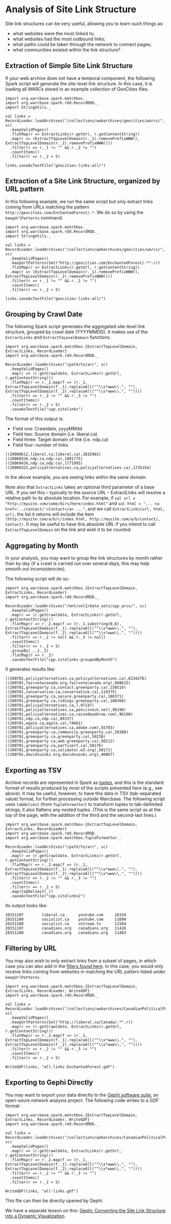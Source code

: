 # Analysis of Site Link Structure

Site link structures can be very useful, allowing you to learn such things as:

- what websites were the most linked to;  
- what websites had the most outbound links;  
- what paths could be taken through the network to connect pages;  
- what communities existed within the link structure?  

## Extraction of Simple Site Link Structure

If your web archive does not have a temporal component, the following Spark script will generate the site-level link structure. In this case, it is loading all WARCs stored in an example collection of GeoCities files.

```
import org.warcbase.spark.matchbox._
import org.warcbase.spark.rdd.RecordRDD._
import StringUtils._

val links = RecordLoader.loadArchives("/collections/webarchives/geocities/warcs/", sc)
  .keepValidPages()
  .flatMap(r => ExtractLinks(r.getUrl, r.getContentString))
  .map(r => (ExtractTopLevelDomain(r._1).removePrefixWWW(), ExtractTopLevelDomain(r._2).removePrefixWWW()))
  .filter(r => r._1 != "" && r._2 != "")
  .countItems()
  .filter(r => r._2 > 5)

links.saveAsTextFile("geocities-links-all/")
```

## Extraction of a Site Link Structure, organized by URL pattern

In this following example, we run the same script but only extract links coming from URLs matching the pattern `http://geocities.com/EnchantedForest/.*`. We do so by using the `keepUrlPatterns` command.

```
import org.warcbase.spark.matchbox._
import org.warcbase.spark.rdd.RecordRDD._
import StringUtils._

val links = RecordLoader.loadArchives("/collections/webarchives/geocities/warcs/", sc)
  .keepValidPages()
  .keepUrlPatterns(Set("http://geocities.com/EnchantedForest/.*".r))
  .flatMap(r => ExtractLinks(r.getUrl, r.getContentString))
  .map(r => (ExtractTopLevelDomain(r._1).removePrefixWWW(), ExtractTopLevelDomain(r._2).removePrefixWWW()))
  .filter(r => r._1 != "" && r._2 != "")
  .countItems()
  .filter(r => r._2 > 5)

links.saveAsTextFile("geocities-links-all/")
```

## Grouping by Crawl Date

The following Spark script generates the aggregated site-level link structure, grouped by crawl date (YYYYMMDD). It
makes use of the `ExtractLinks` and `ExtractToLevelDomain` functions.

```
import org.warcbase.spark.matchbox.{ExtractTopLevelDomain, ExtractLinks, RecordLoader}
import org.warcbase.spark.rdd.RecordRDD._

RecordLoader.loadArchives("/path/to/arc", sc)
  .keepValidPages()
  .map(r => (r.getCrawldate, ExtractLinks(r.getUrl, r.getContentString)))
  .flatMap(r => r._2.map(f => (r._1, ExtractTopLevelDomain(f._1).replaceAll("^\\s*www\\.", ""), ExtractTopLevelDomain(f._2).replaceAll("^\\s*www\\.", ""))))
  .filter(r => r._2 != "" && r._3 != "")
  .countItems()
  .filter(r => r._2 > 5)
  .saveAsTextFile("cpp.sitelinks")
```

The format of this output is:
- Field one: Crawldate, yyyyMMdd
- Field two: Source domain (i.e. liberal.ca)
- Field three: Target domain of link (i.e. ndp.ca)
- Field four: number of links.

```
((20080612,liberal.ca,liberal.ca),1832983)
((20060326,ndp.ca,ndp.ca),1801775)
((20060426,ndp.ca,ndp.ca),1771993)
((20060325,policyalternatives.ca,policyalternatives.ca),1735154)
```

In the above example, you are seeing links within the same domain.

Note also that `ExtractLinks` takes an optional third parameter of a base URL. If you set this – typically to the source URL –
ExtractLinks will resolve a relative path to its absolute location. For example, if
`val url = "http://mysite.com/some/dirs/here/index.html"` and `val html = "... <a href='../contact/'>Contact</a> ..."`, and we call `ExtractLinks(url, html, url)`, the list it returns will include the 
item `(http://mysite.com/a/b/c/index.html, http://mysite.com/a/b/contact/, Contact)`. It may
be useful to have this absolute URL if you intend to call `ExtractTopLevelDomain` on the link
and wish it to be counted.


## Aggregating by Month

In your analysis, you may want to group the link structures by month rather than by day (if a crawl is carried out over several days, this may help smooth out inconsistencies). 

The following script will do so:

```
import org.warcbase.spark.matchbox.{ExtractTopLevelDomain, ExtractLinks, RecordLoader}
import org.warcbase.spark.rdd.RecordRDD._

RecordLoader.loadArchives("/mnt/vol1/data_sets/cpp_arcs/", sc)
  .keepValidPages()
  .map(r => (r.getCrawldate, ExtractLinks(r.getUrl, r.getContentString)))
  .flatMap(r => r._2.map(f => (r._1.substring(0,6), ExtractTopLevelDomain(f._1).replaceAll("^\\s*www\\.", ""), ExtractTopLevelDomain(f._2).replaceAll("^\\s*www\\.", ""))))
  .filter(r => r._2 != null && r._3 != null)
  .countItems()
  .filter(r => r._2 > 5)
  .groupBy(_._1._1)
  .flatMap(r => r._2)
  .saveAsTextFile("cpp.sitelinks-groupedByMonth")
```

It generates results like:

```
((200701,policyalternatives.ca,policyalternatives.ca),6234276)
((200701,fairvotecanada.org,fairvotecanada.org),908615)
((200701,greenparty.ca,contact.greenparty.ca),150519)
((200701,conservative.ca,conservative.ca),119375)
((200701,greenparty.ca,secure.greenparty.ca),100371)
((200701,greenparty.ca,ridings.greenparty.ca),100360)
((200701,policyalternatives.ca,),97147)
((200701,policyalternatives.ca,pencilneck.net),96190)
((200701,policyalternatives.ca,raisedeyebrow.com),96190)
((200701,ndp.ca,ndp.ca),89337)
((200701,egale.ca,egale.ca),74661)
((200701,policyalternatives.ca,adobe.com),55703)
((200701,greenparty.ca,community.greenparty.ca),50308)
((200701,greenparty.ca,greenparty.ca),50238)
((200701,greenparty.ca,web.greenparty.ca),50212)
((200701,greenparty.ca,partivert.ca),50176)
((200701,greenparty.ca,validator.w3.org),50171)
((200701,davidsuzuki.org,davidsuzuki.org),40867)
```

## Exporting as TSV
Archive records are represented in Spark as [tuples](https://en.wikipedia.org/wiki/Tuple), 
and this is the standard format of results produced by most of the scripts presented here
(e.g., see above). It may be useful, however, to have this data in TSV (tab-separated value)
format, for further processing outside Warcbase. The following script uses `tabDelimit` (from
`TupleFormatter`) to transform tuples to tab-delimited strings; it also flattens any 
nested tuples. (This is the same script as at the top of the page, with the addition of the 
third and the second-last lines.)

```
import org.warcbase.spark.matchbox.{ExtractTopLevelDomain, ExtractLinks, RecordLoader}
import org.warcbase.spark.rdd.RecordRDD._
import org.warcbase.spark.matchbox.TupleFormatter._

RecordLoader.loadArchives("/path/to/arc", sc)
  .keepValidPages()
  .map(r => (r.getCrawldate, ExtractLinks(r.getUrl, r.getContentString)))
  .flatMap(r => r._2.map(f => (r._1, ExtractTopLevelDomain(f._1).replaceAll("^\\s*www\\.", ""), ExtractTopLevelDomain(f._2).replaceAll("^\\s*www\\.", ""))))
  .filter(r => r._2 != "" && r._3 != "")
  .countItems()
  .filter(r => r._2 > 5)
  .map(tabDelimit(_))
  .saveAsTextFile("cpp.sitelinks2")
```

Its output looks like:
```
20151107        liberal.ca      youtube.com     16334
20151108        socialist.ca    youtube.com     11690
20151108        socialist.ca    ustream.tv      11584
20151107        canadians.org   canadians.org   11426
20151108        canadians.org   canadians.org   11403
```

## Filtering by URL
You may also wish to only extract links from a subset of pages, in which case you can also add in the [filters found here](./Spark-Several-Basic-Commands/). In this case, you would only receive links coming from websites in matching the URL pattern listed under `keepUrlPatterns`.

```
import org.warcbase.spark.matchbox.{ExtractTopLevelDomain, ExtractLinks, RecordLoader, WriteGDF}
import org.warcbase.spark.rdd.RecordRDD._

val links = RecordLoader.loadArchives("/collections/webarchives/CanadianPoliticalParties/arc/", sc)
  .keepValidPages()
  .keepUrlPatterns(Set("http://liberal.ca/Canada/.*".r))
  .map(r => (r.getCrawldate, ExtractLinks(r.getUrl, r.getContentString)))
  .flatMap(r => r._2.map(f => (r._1, ExtractTopLevelDomain(f._1).replaceAll("^\\s*www\\.", ""), ExtractTopLevelDomain(f._2).replaceAll("^\\s*www\\.", ""))))
  .filter(r => r._2 != "" && r._3 != "")
  .countItems()
  .filter(r => r._2 > 5)

WriteGDF(links, "all-links-EnchantedForest.gdf")
```

## Exporting to Gephi Directly

You may want to export your data directly to the [Gephi software suite](http://gephi.github.io/), an open-soure network analysis project. The following code writes to a GDF format:

```
import org.warcbase.spark.matchbox.{ExtractTopLevelDomain, ExtractLinks, RecordLoader, WriteGDF}
import org.warcbase.spark.rdd.RecordRDD._

val links = RecordLoader.loadArchives("/collections/webarchives/CanadianPoliticalParties/arc/", sc)
  .keepValidPages()
  .map(r => (r.getCrawldate, ExtractLinks(r.getUrl, r.getContentString)))
  .flatMap(r => r._2.map(f => (r._1, ExtractTopLevelDomain(f._1).replaceAll("^\\s*www\\.", ""), ExtractTopLevelDomain(f._2).replaceAll("^\\s*www\\.", ""))))
  .filter(r => r._2 != "" && r._3 != "")
  .countItems()
  .filter(r => r._2 > 5)

WriteGDF(links, "all-links.gdf")
```

This file can then be directly opened by Gephi.

We have a separate lesson on this: [Gephi: Converting the Site Link Structure into a Dynamic Visualization](./Gephi-Converting-Site-Link-Structure-into-Dynamic-Visualization/).
